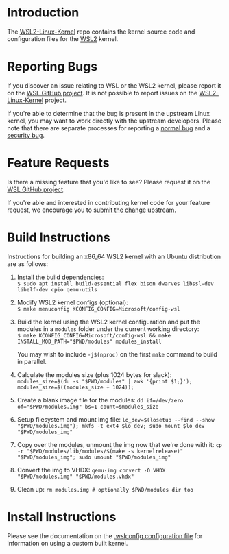 # Introduction

The [WSL2-Linux-Kernel][wsl2-kernel] repo contains the kernel source code and
configuration files for the [WSL2][about-wsl2] kernel.

# Reporting Bugs

If you discover an issue relating to WSL or the WSL2 kernel, please report it on
the [WSL GitHub project][wsl-issue]. It is not possible to report issues on the
[WSL2-Linux-Kernel][wsl2-kernel] project.

If you're able to determine that the bug is present in the upstream Linux
kernel, you may want to work directly with the upstream developers. Please note
that there are separate processes for reporting a [normal bug][normal-bug] and
a [security bug][security-bug].

# Feature Requests

Is there a missing feature that you'd like to see? Please request it on the
[WSL GitHub project][wsl-issue].

If you're able and interested in contributing kernel code for your feature
request, we encourage you to [submit the change upstream][submit-patch].

# Build Instructions

Instructions for building an x86_64 WSL2 kernel with an Ubuntu distribution are
as follows:

1. Install the build dependencies:  
   `$ sudo apt install build-essential flex bison dwarves libssl-dev libelf-dev cpio qemu-utils`

2. Modify WSL2 kernel configs (optional):  
   `$ make menuconfig KCONFIG_CONFIG=Microsoft/config-wsl`

3. Build the kernel using the WSL2 kernel configuration and put the modules in a `modules`
   folder under the current working directory:  
   `$ make KCONFIG_CONFIG=Microsoft/config-wsl && make INSTALL_MOD_PATH="$PWD/modules" modules_install`
   
   You may wish to include `-j$(nproc)` on the first `make` command to build in parallel.

4. Calculate the modules size (plus 1024 bytes for slack):
   `modules_size=$(du -s "$PWD/modules" | awk '{print $1;}'); modules_size=$((modules_size + 1024));`

5. Create a blank image file for the modules:
   `dd if=/dev/zero of="$PWD/modules.img" bs=1 count=$modules_size`

6. Setup filesystem and mount img file:
   `lo_dev=$(losetup --find --show "$PWD/modules.img"); mkfs -t ext4 $lo_dev; sudo mount $lo_dev "$PWD/modules_img"`

7. Copy over the modules, unmount the img now that we're done with it:
   `cp -r "$PWD/modules/lib/modules/$(make -s kernelrelease)" "$PWD/modules_img"; sudo umount "$PWD/modules_img"`

8. Convert the img to VHDX:
   `qemu-img convert -O VHDX "$PWD/modules.img" "$PWD/modules.vhdx"`

9. Clean up:
   `rm modules.img # optionally $PWD/modules dir too`

# Install Instructions

Please see the documentation on the [.wslconfig configuration
file][install-inst] for information on using a custom built kernel.

[wsl2-kernel]:  https://github.com/microsoft/WSL2-Linux-Kernel
[about-wsl2]:   https://docs.microsoft.com/en-us/windows/wsl/about#what-is-wsl-2
[wsl-issue]:    https://github.com/microsoft/WSL/issues/new/choose
[normal-bug]:   https://www.kernel.org/doc/html/latest/admin-guide/bug-hunting.html#reporting-the-bug
[security-bug]: https://www.kernel.org/doc/html/latest/admin-guide/security-bugs.html
[submit-patch]: https://www.kernel.org/doc/html/latest/process/submitting-patches.html
[install-inst]: https://docs.microsoft.com/en-us/windows/wsl/wsl-config#configure-global-options-with-wslconfig
